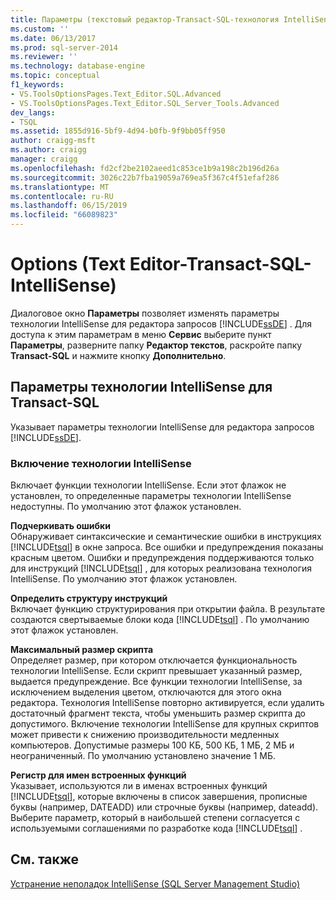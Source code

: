 ```yaml
---
title: Параметры (текстовый редактор-Transact-SQL-технология IntelliSense) | Документация Майкрософт
ms.custom: ''
ms.date: 06/13/2017
ms.prod: sql-server-2014
ms.reviewer: ''
ms.technology: database-engine
ms.topic: conceptual
f1_keywords:
- VS.ToolsOptionsPages.Text_Editor.SQL.Advanced
- VS.ToolsOptionsPages.Text_Editor.SQL_Server_Tools.Advanced
dev_langs:
- TSQL
ms.assetid: 1855d916-5bf9-4d94-b0fb-9f9bb05ff950
author: craigg-msft
ms.author: craigg
manager: craigg
ms.openlocfilehash: fd2cf2be2102aeed1c853ce1b9a198c2b196d26a
ms.sourcegitcommit: 3026c22b7fba19059a769ea5f367c4f51efaf286
ms.translationtype: MT
ms.contentlocale: ru-RU
ms.lasthandoff: 06/15/2019
ms.locfileid: "66089823"
---
```

# <a name="options-text-editor-transact-sql-intellisense"></a>Options (Text Editor-Transact-SQL-IntelliSense)
  Диалоговое окно **Параметры** позволяет изменять параметры технологии IntelliSense для редактора запросов [!INCLUDE[ssDE](../includes/ssde-md.md)] . Для доступа к этим параметрам в меню **Сервис** выберите пункт **Параметры**, разверните папку **Редактор текстов**, раскройте папку **Transact-SQL** и нажмите кнопку **Дополнительно**.  
  
## <a name="transact-sql-intellisense-settings"></a>Параметры технологии IntelliSense для Transact-SQL  
 Указывает параметры технологии IntelliSense для редактора запросов [!INCLUDE[ssDE](../includes/ssde-md.md)].  
  
### <a name="enable-intellisense"></a>Включение технологии IntelliSense  
 Включает функции технологии IntelliSense. Если этот флажок не установлен, то определенные параметры технологии IntelliSense недоступны. По умолчанию этот флажок установлен.  
  
 **Подчеркивать ошибки**  
 Обнаруживает синтаксические и семантические ошибки в инструкциях [!INCLUDE[tsql](../includes/tsql-md.md)] в окне запроса. Все ошибки и предупреждения показаны красным цветом. Ошибки и предупреждения поддерживаются только для инструкций [!INCLUDE[tsql](../includes/tsql-md.md)] , для которых реализована технология IntelliSense. По умолчанию этот флажок установлен.  
  
 **Определить структуру инструкций**  
 Включает функцию структурирования при открытии файла. В результате создаются свертываемые блоки кода [!INCLUDE[tsql](../includes/tsql-md.md)] . По умолчанию этот флажок установлен.  
  
 **Максимальный размер скрипта**  
 Определяет размер, при котором отключается функциональность технологии IntelliSense. Если скрипт превышает указанный размер, выдается предупреждение. Все функции технологии IntelliSense, за исключением выделения цветом, отключаются для этого окна редактора. Технология IntelliSense повторно активируется, если удалить достаточный фрагмент текста, чтобы уменьшить размер скрипта до допустимого. Включение технологии IntelliSense для крупных скриптов может привести к снижению производительности медленных компьютеров. Допустимые размеры 100 КБ, 500 КБ, 1 МБ, 2 МБ и неограниченный. По умолчанию установлено значение 1 МБ.  
  
 **Регистр для имен встроенных функций**  
 Указывает, используются ли в именах встроенных функций [!INCLUDE[tsql](../includes/tsql-md.md)], которые включены в список завершения, прописные буквы (например, DATEADD) или строчные буквы (например, dateadd). Выберите параметр, который в наибольшей степени согласуется с используемыми соглашениями по разработке кода [!INCLUDE[tsql](../includes/tsql-md.md)] .  
  
## <a name="see-also"></a>См. также  
 [Устранение неполадок IntelliSense &#40;SQL Server Management Studio&#41;](../relational-databases/scripting/troubleshooting-intellisense.md)  
  
  
